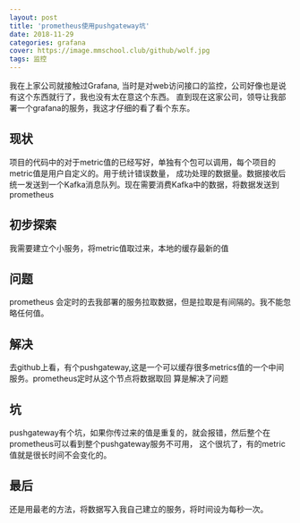 ```yaml
---
layout: post
title: 'prometheus使用pushgateway坑'
date: 2018-11-29
categories: grafana
cover: https://image.mmschool.club/github/wolf.jpg
tags: 监控
---
```


我在上家公司就接触过Grafana, 当时是对web访问接口的监控，公司好像也是说有这个东西就行了，我也没有太在意这个东西。
直到现在这家公司，领导让我部署一个grafana的服务，我这才仔细的看了看个东东。

## 现状
项目的代码中的对于metric值的已经写好，单独有个包可以调用，每个项目的metric值是用户自定义的。用于统计错误数量，
成功处理的数据量。数据接收后统一发送到一个Kafka消息队列。现在需要消费Kafka中的数据，将数据发送到prometheus

## 初步探索
我需要建立个小服务，将metric值取过来，本地的缓存最新的值

## 问题
prometheus 会定时的去我部署的服务拉取数据，但是拉取是有间隔的。我不能忽略任何值。

## 解决
去github上看，有个pushgateway,这是一个可以缓存很多metrics值的一个中间服务。prometheus定时从这个节点将数据取回
算是解决了问题

## 坑
pushgateway有个坑，如果你传过来的值是重复的，就会报错，然后整个在prometheus可以看到整个pushgateway服务不可用，
这个很坑了，有的metric值就是很长时间不会变化的。

## 最后
还是用最老的方法，将数据写入我自己建立的服务，将时间设为每秒一次。


